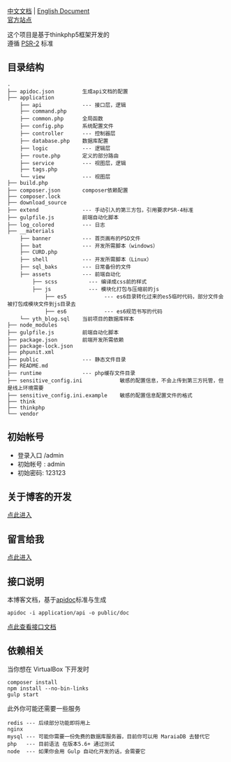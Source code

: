 [中文文档](README.md) | [English Document](README-en.md)  
[官方站点](http://www.hlzblog.top/)  

这个项目是基于thinkphp5框架开发的  
遵循 [PSR-2](http://www.php-fig.org/psr/psr-2/) 标准  

## 目录结构

    .
    ├── apidoc.json         生成api文档的配置
    ├── application         
        ├── api             --- 接口层，逻辑
        ├── command.php     
        ├── common.php      全局函数
        ├── config.php      系统配置文件
        ├── controller      --- 控制器层
        ├── database.php    数据库配置
        ├── logic           --- 逻辑层
        ├── route.php       定义的部分路由
        ├── service         --- 视图层，逻辑
        ├── tags.php
        └── view            --- 视图层
    ├── build.php
    ├── composer.json       composer依赖配置
    ├── composer.lock
    ├── download_source
    ├── extend              --- 手动引入的第三方包，引用要求PSR-4标准
    ├── gulpfile.js         前端自动化脚本
    ├── log_colored         --- 日志
    ├── __materials         
        ├── banner          --- 首页画布的PSD文件
        ├── bat             --- 开发所需脚本（windows）
        ├── CURD.php
        ├── shell           --- 开发所需脚本（Linux）
        ├── sql_baks        --- 日常备份的文件
        ├── assets          --- 前端自动化
            ├── scss          --- 编译成css前的样式
            ├── js            --- 模块化打包与压缩前的js
                ├── es5            --- es6目录转化过来的es5临时代码，部分文件会被打包成模块文件到js目录去
                ├── es6            --- es6规范书写的代码
        └── yth_blog.sql    当前项目的数据库样本
    ├── node_modules
    ├── gulpfile.js         前端自动化脚本
    ├── package.json        前端开发所需依赖
    ├── package-lock.json
    ├── phpunit.xml
    ├── public              --- 静态文件目录
    ├── README.md
    ├── runtime             --- php缓存文件目录
    ├── sensitive_config.ini            敏感的配置信息，不会上传到第三方托管，但是线上环境需要
    ├── sensitive_config.ini.example    敏感的配置信息配置文件的格式
    ├── think
    ├── thinkphp
    └── vendor



## 初始帐号

 * 登录入口 /admin
 * 初始帐号 : admin
 * 初始密码: 123123

## 关于博客的开发
[点此进入](http://www.hlzblog.top/Article/20.html)

## 留言给我
[点此进入](http://www.hlzblog.top/Board)

## 接口说明
本博客文档，基于[apidoc](http://apidocjs.com/)标准与生成  

    apidoc -i application/api -o public/doc

[点此查看接口文档](http://www.hlzblog.top/doc)  

## 依赖相关
当你想在 VirtualBox 下开发时  

    composer install
    npm install --no-bin-links
    gulp start

此外你可能还需要一些服务

    redis --- 后续部分功能即将用上
    nginx 
    mysql --- 可能你需要一份免费的数据库服务器，目前你可以用 MaraiaDB 去替代它
    php   --- 目前语法 在版本5.6+ 通过测试
    node  --- 如果你会用 Gulp 自动化开发的话，会需要它